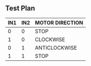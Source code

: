 ## Test Plan
|IN1|IN2|MOTOR DIRECTION|
|---|---|---|
|0|0|STOP|
|1|0|CLOCKWISE|
|0|1|ANTICLOCKWISE|
|1|1|STOP|
